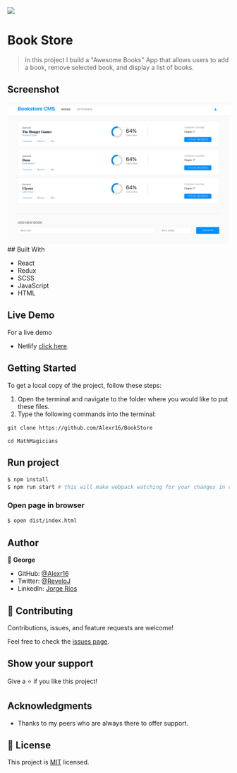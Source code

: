 ![](https://img.shields.io/badge/Microverse-blueviolet)

# Book Store

> In this project I build a "Awesome Books" App that allows users to add a book, remove selected book, and display a list of books.
## Screenshot

<img src="./page.png">
## Built With

- React
- Redux
- SCSS
- JavaScript
- HTML

## Live Demo

For a live demo
<!-- - Heroku [click here](https://math-magicians-jorge.herokuapp.com/quote).-->
- Netlify [click here](https://isnt-alexr16-awesome.netlify.app/). 

## Getting Started

To get a local copy of the project, follow these steps: 
1. Open the terminal and navigate to the folder where you would like to put these files.
2. Type the following commands into the terminal: 
 ```
 git clone https://github.com/Alexr16/BookStore
 ```
 ```
 cd MathMagicians
 ```
 
## Run project

```bash
$ npm install
$ npm run start # this will make webpack watching for your changes in code
```

### Open page in browser

```bash
$ open dist/index.html
```

## Author

👤 **George**

- GitHub: [@Alexr16](https://github.com/Alexr16)
- Twitter: [@ReveloJ](https://twitter.com/ReveloJ)
- LinkedIn: [Jorge Ríos](https://www.linkedin.com/in/jorge-r%C3%ADos-3b33ab22b)

## 🤝 Contributing

Contributions, issues, and feature requests are welcome!

Feel free to check the [issues page](https://github.com/Alexr16/BookStore/issues).

## Show your support

Give a ⭐️ if you like this project!

## Acknowledgments

- Thanks to my peers who are always there to offer support. 

## 📝 License

This project is [MIT](./LICENSE) licensed.

